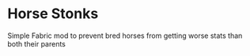 # Horse Stonks
Simple Fabric mod to prevent bred horses from getting worse stats than both their parents
